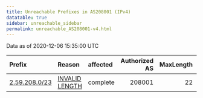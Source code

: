 ```yaml
---
title: Unreachable Prefixes in AS208001 (IPv4)
datatable: true
sidebar: unreachable_sidebar
permalink: unreachable_AS208001-v4.html
---
```


Data as of 2020-12-06 15:35:00 UTC


<div class="datatable-begin"></div>

| Prefix                                               | Reason                                                                                                   | affected   |   Authorized AS |   MaxLength | Anchor                                         |   unreachable /24s |
|:-----------------------------------------------------|:---------------------------------------------------------------------------------------------------------|:-----------|----------------:|------------:|:-----------------------------------------------|-------------------:|
| [2.59.208.0/23](https://stat.ripe.net/2.59.208.0/23) | [INVALID LENGTH](https://rpki-validator.ripe.net/announcement-preview?asn=AS208001&prefix=2.59.208.0/23) | complete   |          208001 |          22 | [RIPE](unreachable_RIPE_NCC_RPKI_Root-v4.html) |                  2 |

<div class="datatable-end"></div>